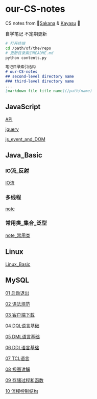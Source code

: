 # our-CS-notes
CS notes from :yellow_heart:[Sakana](https://github.com/NinomiyaSakana) & [Kayasu](https://github.com/Li-Huakang) :yellow_heart:

自学笔记 不定期更新
```bash
# 打开终端
cd /path/of/the/repo
# 更新目录索引README.md
python contents.py
```

```md
笔记目录索引结构
# our-CS-notes
## second-level directory name
### third-level directory name
...
[markdown file title name](/path/name)
```


## JavaScript
[API](/JavaScript/API.md)

[jquery](/JavaScript/jquery.md)

[js_event_and_DOM](/JavaScript/js_event_and_DOM.md)


## Java_Basic
### IO流_反射
[IO流](/Java_Basic/IO流_反射/IO流.md)

### 多线程
[note](/Java_Basic/多线程/note.md)

### 常用类_集合_泛型
[note_常用类](/Java_Basic/常用类_集合_泛型/note_常用类.md)


## Linux
[Linux_Basic](/Linux/Linux_Basic.md)


## MySQL
[01 启动退出](/MySQL/01%20启动退出.md)

[02 语法规范](/MySQL/02%20语法规范.md)

[03 客户端下载](/MySQL/03%20客户端下载.md)

[04 DQL语言基础](/MySQL/04%20DQL语言基础.md)

[05 DML语言基础](/MySQL/05%20DML语言基础.md)

[06 DDL语言基础](/MySQL/06%20DDL语言基础.md)

[07 TCL语言](/MySQL/07%20TCL语言.md)

[08 视图讲解](/MySQL/08%20视图讲解.md)

[09 存储过程和函数](/MySQL/09%20存储过程和函数.md)

[10 流程控制结构](/MySQL/10%20流程控制结构.md)

